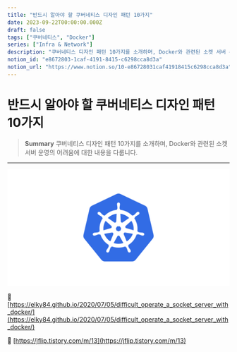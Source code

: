 ```yaml
---
title: "반드시 알아야 할 쿠버네티스 디자인 패턴 10가지"
date: 2023-09-22T00:00:00.000Z
draft: false
tags: ["쿠버네티스", "Docker"]
series: ["Infra & Network"]
description: "쿠버네티스 디자인 패턴 10가지를 소개하며, Docker와 관련된 소켓 서버 운영의 어려움에 대한 내용을 다룹니다."
notion_id: "e8672803-1caf-4191-8415-c6298cca8d3a"
notion_url: "https://www.notion.so/10-e86728031caf41918415c6298cca8d3a"
---
```


# 반드시 알아야 할 쿠버네티스 디자인 패턴 10가지

> **Summary**
> 쿠버네티스 디자인 패턴 10가지를 소개하며, Docker와 관련된 소켓 서버 운영의 어려움에 대한 내용을 다룹니다.

---

![Image](image_593959a1dfbc.png)

🔗 [https://elky84.github.io/2020/07/05/difficult_operate_a_socket_server_with_docker/](https://elky84.github.io/2020/07/05/difficult_operate_a_socket_server_with_docker/)

🔗 [https://jflip.tistory.com/m/13](https://jflip.tistory.com/m/13)


